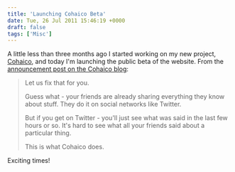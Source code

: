 ```yaml
---
title: 'Launching Cohaico Beta'
date: Tue, 26 Jul 2011 15:46:19 +0000
draft: false
tags: ['Misc']
---
```


A little less than three months ago I started working on my new project, [Cohaico](http://cohai.co), and today I'm launching the public beta of the website. From the [announcement post on the Cohaico blog](http://blog.cohai.co/launching-cohaico-beta):

> Let us fix that for you.
> 
> Guess what - your friends are already sharing everything they know about stuff. They do it on social networks like Twitter.
> 
> But if you get on Twitter - you'll just see what was said in the last few hours or so. It's hard to see what all your friends said about a particular thing.
> 
> This is what Cohaico does.

Exciting times!